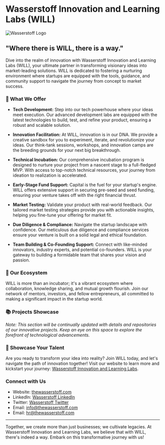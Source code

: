 # Wasserstoff Innovation and Learning Labs (WILL)

![Wasserstoff Logo](https://thewasserstoff.com/assets/images/logo.png)

## "Where there is WILL, there is a way."

Dive into the realm of innovation with Wasserstoff Innovation and Learning Labs (WILL), your ultimate partner in transforming visionary ideas into market-leading solutions. WILL is dedicated to fostering a nurturing environment where startups are equipped with the tools, guidance, and community support to navigate the journey from concept to market success.

### 🚀 What We Offer

- **Tech Development:** Step into our tech powerhouse where your ideas meet execution. Our advanced development labs are equipped with the latest technologies to build, test, and refine your product, ensuring a robust and scalable solution.

- **Innovation Facilitation:** At WILL, innovation is in our DNA. We provide a creative sandbox for you to experiment, iterate, and revolutionize your ideas. Our think-tank sessions, workshops, and innovation camps are the breeding grounds for your next big breakthrough.

- **Technical Incubation:** Our comprehensive incubation program is designed to nurture your project from a nascent stage to a full-fledged MVP. With access to top-notch technical resources, your journey from ideation to realization is accelerated.

- **Early-Stage Fund Support:** Capital is the fuel for your startup's engine. WILL offers extensive support in securing pre-seed and seed funding, ensuring your venture takes off with the right financial thrust.

- **Market Testing:** Validate your product with real-world feedback. Our tailored market testing strategies provide you with actionable insights, helping you fine-tune your offering for market fit.

- **Due Diligence & Compliance:** Navigate the startup landscape with confidence. Our meticulous due diligence and compliance services ensure your venture is built on a solid legal and ethical foundation.

- **Team Building & Co-Founding Support:** Connect with like-minded innovators, industry experts, and potential co-founders. WILL is your gateway to building a formidable team that shares your vision and passion.

### 🌱 Our Ecosystem

WILL is more than an incubator; it's a vibrant ecosystem where collaboration, knowledge sharing, and mutual growth flourish. Join our network of mentors, investors, and fellow entrepreneurs, all committed to making a significant impact in the startup world.

### 📚 Projects Showcase

*Note: This section will be continually updated with details and repositories of our innovative projects. Keep an eye on this space to explore the forefront of technological advancements.*

### 🌟 Showcase Your Talent

Are you ready to transform your idea into reality? Join WILL today, and let's navigate the path of innovation together! Visit our website to learn more and kickstart your journey: [Wasserstoff Innovation and Learning Labs](https://thewasserstoff.com).

### Connect with Us

- Website: [thewasserstoff.com](https://thewasserstoff.com)
- LinkedIn: [Wasserstoff LinkedIn](https://www.linkedin.com/company/wasserstoff)
- Twitter: [Wasserstoff Twitter](https://twitter.com/wasserstoff)
- Email: [info@thewasserstoff.com](mailto:contact@thewasserstoff.com)
- Email: [hr@thewasserstoff.com](mailto:hr@thewasserstoff.com)

---

Together, we create more than just businesses; we cultivate legacies. At Wasserstoff Innovation and Learning Labs, we believe that with WILL, there's indeed a way. Embark on this transformative journey with us!